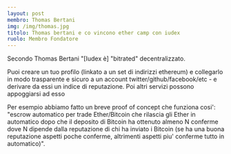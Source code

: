 ```yaml
---
layout: post
membro: Thomas Bertani
img: /img/thomas.jpg
titolo: Thomas bertani e co vincono ether camp con iudex
ruolo: Membro Fondatore
---       
```

Secondo Thomas Bertani "[Iudex &egrave;] "bitrated" decentralizzato.
<!-- more -->
Puoi creare un tuo profilo (linkato a un set di indirizzi ethereum) e collegarlo in modo trasparente e sicuro a un account twitter/github/facebook/etc - e derivare da essi un indice di reputazione. Poi altri servizi possono appoggiarsi ad esso

Per esempio abbiamo fatto un breve proof of concept che funziona cosi': "escrow automatico per trade Ether/Bitcoin che rilascia gli Ether in automatico dopo che il deposito di Bitcoin ha ottenuto almeno N conferme dove N dipende dalla reputazione di chi ha inviato i Bitcoin (se ha una buona reputazione aspetti poche conferme, altrimenti aspetti piu' conferme tutto in automatico)".
